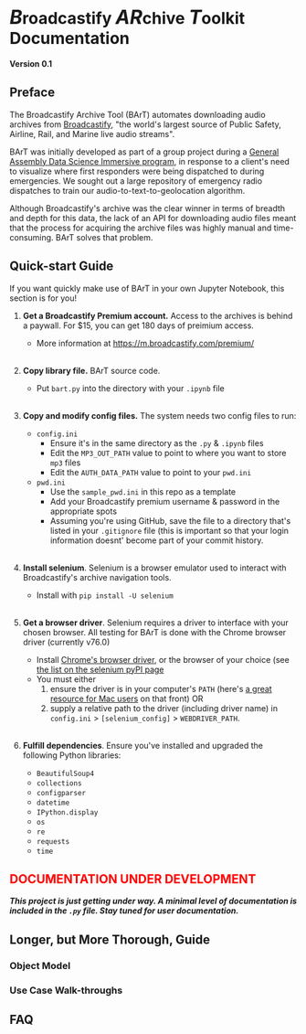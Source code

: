 # <span style="font-size:larger;"><i>B</i></span>roadcastify <span style="font-size:larger;"><i>AR</i></span>chive <span style="font-size:larger;"><i>T</i></span>oolkit<br>Documentation

**Version 0.1**

## Preface

The Broadcastify Archive Tool (BArT) automates downloading audio archives from [Broadcastify](www.broadcastify.com), "the world's largest source of Public Safety, Airline, Rail, and Marine live audio streams".

BArT was initially developed as part of a group project during a [General Assembly Data Science Immersive program](https://generalassemb.ly/education/data-science-immersive/), in response to a client's need to visualize where first responders were being dispatched to during emergencies. We sought out a large repository of emergency radio dispatches to train our audio-to-text-to-geolocation algorithm.

Although Broadcastify's archive was the clear winner in terms of breadth and depth for this data, the lack of an API for downloading audio files meant that the process for acquiring the archive files was highly manual and time-consuming. BArT solves that problem.

## Quick-start Guide

If you want quickly make use of BArT in your own Jupyter Notebook, this section is for you!

1. **Get a Broadcastify Premium account.** Access to the archives is behind a paywall. For $15, you can get 180 days of preimium access.
    - More information at https://m.broadcastify.com/premium/<br><br>

1. **Copy library file.** BArT source code.
    - Put `bart.py` into the directory with your `.ipynb` file<br><br>

1. **Copy and modify config files.** The system needs two config files to run:
    - `config.ini`
        - Ensure it's in the same directory as the `.py` & `.ipynb` files
        - Edit the `MP3_OUT_PATH` value to point to where you want to store `mp3` files
        - Edit the `AUTH_DATA_PATH` value to point to your `pwd.ini`
    - `pwd.ini`
        - Use the `sample_pwd.ini` in this repo as a template
        - Add your Broadcastify premium username & password in the appropriate spots
        - Assuming you're using GitHub, save the file to a directory that's listed in your `.gitignore` file (this is important so that your login information doesnt' become part of your commit history.<br><br>

1. **Install selenium**. Selenium is a browser emulator used to interact with Broadcastify's archive navigation tools.
    - Install with `pip install -U selenium`<br><br>
    
1. **Get a browser driver**. Selenium requires a driver to interface with your chosen browser. All testing for BArT is done with the Chrome browser driver (currently v76.0)
    - Install [Chrome's browser driver](https://sites.google.com/a/chromium.org/chromedriver/downloads), or the browser of your choice (see [the list on the selenium pyPI page](https://pypi.org/project/selenium/)
    - You must either 
      1. ensure the driver is in your computer's `PATH` (here's [a great resource for Mac users](https://www.architectryan.com/2012/10/02/add-to-the-path-on-mac-os-x-mountain-lion/#.Uydjga1dXDg) on that front) OR
      1. supply a relative path to the driver (including driver name) in `config.ini` > `[selenium_config]` > `WEBDRIVER_PATH`.<br><br>

1. **Fulfill dependencies**. Ensure you've installed and upgraded the following Python libraries:
    - `BeautifulSoup4`
    - `collections`
    - `configparser`
    - `datetime`
    - `IPython.display`
    - `os`
    - `re`
    - `requests`
    - `time`

## <span style="color:red">**DOCUMENTATION UNDER DEVELOPMENT**</span>

**_This project is just getting under way. A minimal level of documentation is included in the `.py` file. Stay tuned for user documentation._**

## Longer, but More Thorough, Guide

### Object Model

### Use Case Walk-throughs

## FAQ

